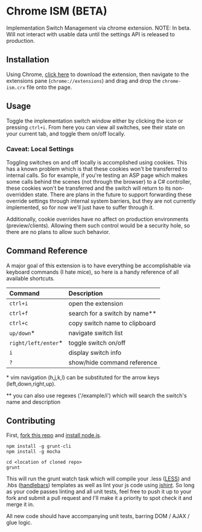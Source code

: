 # Chrome ISM (BETA)
Implementation Switch Management via chrome extension. NOTE: In beta. Will not interact with usable data until the settings API is released to production.

## Installation
Using Chrome, [click here](https://github.com/mindbody/chrome-ism/blob/master/chrome-ism.crx?raw=true) to download the extension, then navigate to the extensions pane (`chrome://extensions`) and drag and drop the `chrome-ism.crx` file onto the page.

## Usage
Toggle the implementation switch window either by clicking the icon or pressing `ctrl+i`. From here you can view all switches, see their state on your current tab, and toggle them on/off locally. 

### Caveat: Local Settings
Toggling switches on and off locally is accomplished using cookies. This has a known problem which is that these cookies won't be transferred to internal calls. So for example, if you're testing an ASP page which makes some calls behind the scenes (not through the browser) to a C# controller, these cookies won't be transferred and the switch will return to its non-overridden state. There are plans in the future to support forwarding these override settings through internal system barriers, but they are not currently implemented, so for now we'll just have to suffer through it.

Additionally, cookie overrides have no affect on production environments (preview/clients). Allowing them such control would be a security hole, so there are no plans to allow such behavior.

## Command Reference
A major goal of this extension is to have everything be accomplishable via keyboard commands (I hate mice), so here is a handy reference of all available shortcuts.

| Command            | Description                                   |
|:------------------ |:--------------------------------------------- |
| `ctrl+i`           | open the extension                            |
| `ctrl+f`           | search for a switch by name**                 |
| `ctrl+c`           | copy switch name to clipboard                 |
| `up/down`*         | navigate switch list                          |
| `right/left/enter`*| toggle switch on/off                          |
| `i`                | display switch info                           |
| `?`                | show/hide command reference                   |

\* vim navigation (h,j,k,l) can be substituted for the arrow keys (left,down,right,up).

** you can also use regexes ('/example/i') which will search the switch's name and description

## Contributing
First, [fork this repo](https://github.com/mindbody/chrome-ism/fork) and [install node.js](http://nodejs.org/dist/v0.10.28/x64/node-v0.10.28-x64.msi).

```
npm install -g grunt-cli
npm install -g mocha

cd <location of cloned repo>
grunt
```

This will run the grunt watch task which will compile your .less ([LESS](http://lesscss.org/)) and .hbs ([handlebars](http://handlebarsjs.com/)) templates as well as lint your js code using [jshint](http://www.jshint.com/). So long as your code passes linting and all unit tests, feel free to push it up to your fork and submit a pull request and I'll make it a priority to spot check it and merge it in.

All new code should have accompanying unit tests, barring DOM / AJAX / glue logic.